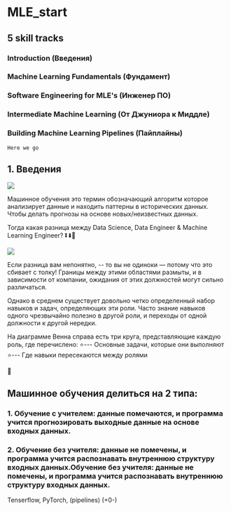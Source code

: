 # MLE_start

## 5 skill tracks 

### Introduction (Введения)

### Machine Learning Fundamentals (Фундамент)

### Software Engineering for MLE's (Инженер ПО)

### Intermediate Machine Learning (От Джуниора к Миддле)

### Building Machine Learning Pipelines (Пайплайны)

``` Here we go ```

## 1. Введения

<img src="images/Screenshot_106.png">

Машинное обучения это термин обозначающий алгоритм которое анализирует данные и находить паттерны в исторических данных. Чтобы делать прогнозы на основе новых/неизвестных данных.

Тогда какая разница между Data Science, Data Engineer & Machine Learning Engineer? ⏬⬇️🔽

<img src="images/Screenshot_107.png">

Если разница вам непонятно, -- то вы не одиноки — потому что это сбивает с толку! Границы между этими областями размыты, и в зависимости от компании, ожидания от этих должностей могут сильно различаться.

Однако в среднем существует довольно четко определенный набор навыков и задач, определяющих эти роли. Часто знание навыков одного чрезвычайно полезно в другой роли, и переходы от одной должности к другой нередки.

На диаграмме Венна справа есть три круга, представляющие каждую роль, где перечислено:
⭐--- Основные задачи, которые они выполняют
⭐--- Где навыки пересекаются между ролями

🔮

## Машинное обучения делиться на 2 типа:

### 1. Обучение с учителем: данные помечаются, и программа учится прогнозировать выходные данные на основе входных данных.

### 2. Обучение без учителя: данные не помечены, и программа учится распознавать внутреннюю структуру входных данных.Обучение без учителя: данные не помечены, и программа учится распознавать внутреннюю структуру входных данных.

Tenserflow, PyTorch, (pipelines) (+0-)






